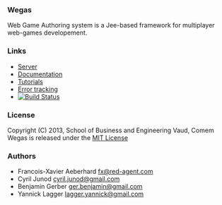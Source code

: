 ### Wegas
Web Game Authoring system is a Jee-based framework for multiplayer web-games developement.

### Links
* [Server](http://wegas.albasim.ch/)
* [Documentation](http://heigvd.github.com/Wegas/)
* [Tutorials](https://github.com/Heigvd/Wegas/wiki)
* [Error tracking](https://musculahq.appspot.com/app#errors_1f9e3058-27dc-4fec-b633-1070e60f2fca)
* [![Build Status](https://travis-ci.org/Heigvd/Wegas.png?branch=master)](https://travis-ci.org/Heigvd/Wegas)

### License
Copyright (C) 2013, School of Business and Engineering Vaud, Comem  
Wegas is released under the [MIT License](http://www.opensource.org/licenses/MIT)

### Authors
*   Francois-Xavier Aeberhard fx@red-agent.com
*   Cyril Junod cyril.junod@gmail.com
*   Benjamin Gerber ger.benjamin@gmail.com
*   Yannick Lagger lagger.yannick@gmail.com
